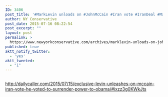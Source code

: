 ```yaml
---
ID: 3406
post_title: '#MarkLevin unloads on #JohnMcCain #Iran vote #IranDeal #MakeAmericaGreatAgain'
author: NY Conservative
post_date: 2015-07-16 08:22:54
post_excerpt: ""
layout: post
permalink: >
  https://www.newyorkconservative.com/archives/marklevin-unloads-on-johnmccain-iran-vote-irandeal-makeamericagreatagain/
published: true
aktt_notify_twitter:
  - 'yes'
aktt_tweeted:
  - "1"
---
```

<p><img src="http://www.newyorkconservative.com/wp-content/uploads/2015/07/071615_1222_MarkLevinun1.png" alt=""/>
	</p><p><a href="http://dailycaller.com/2015/07/15/exclusive-levin-unleashes-on-mccain-iran-vote-he-voted-to-surrender-power-to-obama/#ixzz3g0KWkJts">http://dailycaller.com/2015/07/15/exclusive-levin-unleashes-on-mccain-iran-vote-he-voted-to-surrender-power-to-obama/#ixzz3g0KWkJts</a>
	</p>